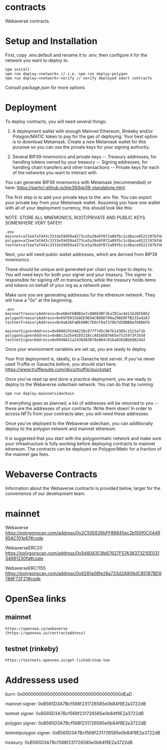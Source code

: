 # contracts

Webaverse contracts.

# Setup and Installation

First, copy .env.default and rename it to .env, then configure it for the network you want to deploy to.

```
npm install
npm run deploy-<network> // i.e. npm run deploy-polygon
npm run deploy-<network>-verify // verify deployed smart contracts
```
Consult package.json for more options

# Deployment

To deploy contracts, you will need several things:
1. A deployment wallet with enough Mainnet Ethereum, Rinkeby and/or Polygon/MATIC token to pay for the gas of deploying.
    Your best option is to download Metamask. Create a new Metamask wallet for this purpose so you can use the private keys for your signing authority.

2. Several BIP39 mnemonics and private keys
 -- Treasury addresses, for handling tokens owned by your treasury
 -- Signing addresses, for handling chain transfers and other transactions
 -- Private keys for each of the networks you want to interact with

 You can generate BIP39 mnemonics with Metamask (recommended) or here: 
 https://particl.github.io/bip39/bip39-standalone.html

The first step is to add your private keys to the .env file. You can export your private key from your Metamask wallet. Assuming you have one wallet with all of your deployment currency, this should look like this:

NOTE: STORE ALL MNEMONICS, ROOT/PRIVATE AND PUBLIC KEYS SOMEWHERE VERY SAFE!!!

```
.env
mainnet=a72ee7af443c3333e59d59a4273ce5a39a9f072a89fbc1cdbace0522197bf465
polygon=a72ee7af443c3333e59d59a4273ce5a39a9f072a89fbc1cdbace0522197bf465
testnet=a72ee7af443c3333e59d59a4273ce5a39a9f072a89fbc1cdbace0522197bf465
```

Next, you will need public wallet addresses, which are derived from BIP39 mnemonics.

These should be unique and generated per chain you hope to deploy to. You will need keys for both your signer and your treasury. The signer is responsible for signing off on transactions, while the treasury holds items and tokens on behalf of your org as a network peer.

Make sure you are generating addresses for the ethereum network. They will have a "0x" at the beginning.

```
.env
mainnetTreasuryAddress=0xebDeFbB0B1efc88603BF3Ea7DCac4d11628Fb862	
polygonTreasuryAddress=0x05FD932b8EE9E94CB80D799a298E0FfB233a42A7
testnetTreasuryAddress=0x9aA26FaBE68BC7E6CF9af378b7d5DBB0af88D6Fb

mainnetSignerAddress=0x0008255d48210c877ffd5c967b143B5c1523a71b
polygonSignerAddress=0xB8c2a35e92D5218CcA816EB7665e7525973F2b58
testnetSignerAddress=0x0940A21a2430dA3B78e084c01baD302Bbb982442
```

Once your environment variables are set up, you are ready to deploy.

Your first deployment is, ideally, to a Ganache test server. If you've never used Truffle or Ganache before, you should start here:
https://www.trufflesuite.com/docs/truffle/quickstart

Once you've read up and done a practice deployment, you are ready to deploy to the Webaverse sidechain network. You can do that by running

```bash
npm run deploy-mainnetsidechain
```

If everything goes as planned, a list of addresses will be returned to you -- these are the addresses of your contracts. Write them down! In order to access NFTs from your contracts later, you will need these addresses.

Once you've deployed to the Webaverse sidechain, you can additionally deploy to the polygon network and mainnet ethereum.

It is suggested that you start with the polygon/matic network and make sure your infrastructure is fully working before deploying contracts to mainnet ethereum. The contracts can be deployed on Polygon/Matic for a fraction of the mainnet gas fees.

# Webaverse Contracts
Information about the Webaverse contracts is provided below, larger for the convenience of our development team.

# mainnet
Webaverse
https://polygonscan.com/address/0x2C50E626bFF88845ec2b150f0C044995AC101e87#code

WebaverseERC20
https://polygonscan.com/address/0x5d4043C9b67627F57A36373210E03134681230fd#code

WebaverseERC1155
https://polygonscan.com/address/0x6281a08fe28a733d2A906dC851878D9786F72F21#code

# OpenSea links

## mainnet
```bash
https://opensea.io/webaverse 
(https://opensea.io/contractaddress)
```
## testnet (rinkeby)
```bash
https://testnets.opensea.io/get-listed/step-two
```
# Addressess used

burn: 0x000000000000000000000000000000000000dEaD

mainnet signer: 0xB565D3A7Bcf568f231726585e0b84f9E2a3722dB

testnet signer: 0xB565D3A7Bcf568f231726585e0b84f9E2a3722dB

polygon signer: 0xB565D3A7Bcf568f231726585e0b84f9E2a3722dB

testnetpolygon signer: 0xB565D3A7Bcf568f231726585e0b84f9E2a3722dB

treasury: 0xB565D3A7Bcf568f231726585e0b84f9E2a3722dB
